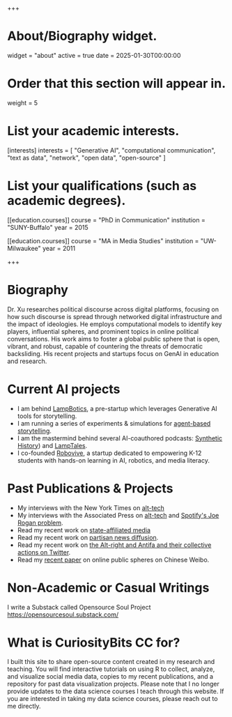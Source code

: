 +++
# About/Biography widget.
widget = "about"
active = true
date = 2025-01-30T00:00:00

# Order that this section will appear in.
weight = 5

# List your academic interests.
[interests]
  interests = [
    "Generative AI",
    "computational communication",
    "text as data",
    "network",
    "open data",
    "open-source"
  ]

# List your qualifications (such as academic degrees).
[[education.courses]]
  course = "PhD in Communication"
  institution = "SUNY-Buffalo"
  year = 2015

[[education.courses]]
  course = "MA in Media Studies"
  institution = "UW-Milwaukee"
  year = 2011
 
+++
# Biography
Dr. Xu researches political discourse across digital platforms, focusing on how such discourse is spread through networked digital infrastructure and the impact of ideologies. He employs computational models to identify key players, influential spheres, and prominent topics in online political conversations. His work aims to foster a global public sphere that is open, vibrant, and robust, capable of countering the threats of democratic backsliding. His recent projects and startups focus on GenAI in education and research. 

# Current AI projects
* I am behind [LampBotics](https://lampbotics.com/), a pre-startup which leverages Generative AI tools for storytelling.
* I am running a series of experiments & simulations for [agent-based storytelling](https://lampbotics.com/lampbotics-lab).
* I am the mastermind behind several AI-coauthored podcasts: [Synthetic History]([https://podcasts.apple.com/us/podcast/synthetic-history/id1801099235)) and [LampTales](https://podcasts.apple.com/us/podcast/lamptales/id1796958092).
* I co-founded [Robovive](https://www.robovive.com/), a startup dedicated to empowering K-12 students with hands-on learning in AI, robotics, and media literacy. 

# Past Publications & Projects
* My interviews with the New York Times on [alt-tech](https://www.nytimes.com/2022/02/18/business/trumps-truth-social.html)
* My interviews with the Associated Press on [alt-tech](https://abcnews.go.com/Business/wireStory/year-trump-purge-alt-tech-offers-refuge-82692731) and [Spotify's Joe Rogan problem](https://apnews.com/article/technology-entertainment-business-media-neil-young-fd082ce7f194dcae279df62ec435d281).
* Read my recent work on [state-affiliated media](https://ijoc.org/index.php/ijoc/article/download/17191/3645)
* Read my recent work on [partisan news diffusion](https://www.tandfonline.com/doi/abs/10.1080/21670811.2020.1761264).
* Read my recent work on [the Alt-right and Antifa and their collective actions on Twitter](https://ijoc.org/index.php/ijoc/article/view/11978/2978).
* Read my [recent paper](https://www.sciencedirect.com/science/article/abs/pii/S0736585319307774) on online public spheres on Chinese Weibo.

# Non-Academic or Casual Writings
I write a Substack called Opensource Soul Project https://opensourcesoul.substack.com/ 

# What is CuriosityBits CC for?

I built this site to share open-source content created in my research and teaching. You will find interactive tutorials on using R to collect, analyze, and visualize social media data, copies to my recent publications, and a repository for past data visualization projects. Please note that I no longer provide updates to the data science courses I teach through this website. If you are interested in taking my data science courses, please reach out to me directly. 

